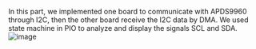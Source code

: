 In this part, we implemented one board to communicate with APDS9960 through I2C, then the other board receive the I2C data by DMA. We used state machine    in PIO to analyze and display the signals SCL and SDA.  
![image](https://user-images.githubusercontent.com/64452307/202337449-a67987b9-dbb5-4e97-99f6-d1680fe5190b.png)

